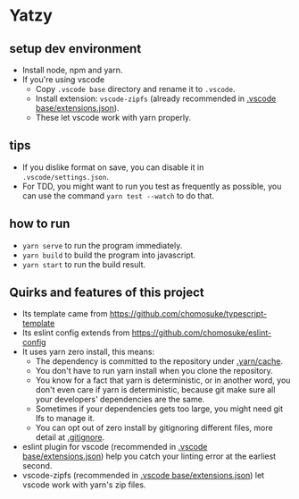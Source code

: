 # Yatzy
## setup dev environment
- Install node, npm and yarn.
- If you're using vscode
    - Copy `.vscode base` directory and rename it to `.vscode`.
    - Install extension: `vscode-zipfs` (already recommended in [.vscode base/extensions.json](.vscode%20base/extensions.json)).
    - These let vscode work with yarn properly.

## tips
- If you dislike format on save, you can disable it in `.vscode/settings.json`.
- For TDD, you might want to run you test as frequently as possible, you can use the command `yarn test --watch` to do that.

## how to run
- `yarn serve` to run the program immediately.
- `yarn build` to build the program into javascript.
- `yarn start` to run the build result.

## Quirks and features of this project
- Its template came from https://github.com/chomosuke/typescript-template
- Its eslint config extends from https://github.com/chomosuke/eslint-config
- It uses yarn zero install, this means:
    - The dependency is committed to the repository under [.yarn/cache](.yarn/cache).
    - You don't have to run yarn install when you clone the repository.
    - You know for a fact that yarn is deterministic, or in another word, you don't even care if yarn is deterministic, because git make sure all your developers' dependencies are the same.
    - Sometimes if your dependencies gets too large, you might need git lfs to manage it.
    - You can opt out of zero install by gitignoring different files, more detail at [.gitignore](.gitignore).
- eslint plugin for vscode (recommended in [.vscode base/extensions.json](.vscode%20base/extensions.json)) help you catch your linting error at the earliest second.
- vscode-zipfs (recommended in [.vscode base/extensions.json](.vscode%20base/extensions.json)) let vscode work with yarn's zip files.
